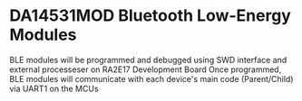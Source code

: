 # DA14531MOD Bluetooth Low-Energy Modules 
BLE modules will be programmed and debugged using SWD interface and external processeser on RA2E17 Development Board
Once programmed, BLE modules will communicate with each device's main code (Parent/Child) via UART1 on the MCUs
